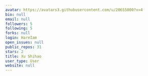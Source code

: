 ```yaml
---
avatar: https://avatars3.githubusercontent.com/u/20655000?v=4
bio: null
email: null
followers: 5
following: 5
forks: null
login: HareIam
open_issues: null
public_repos: 31
stars: 2
title: Xu Shihao
user_type: User
website: null
---
```

